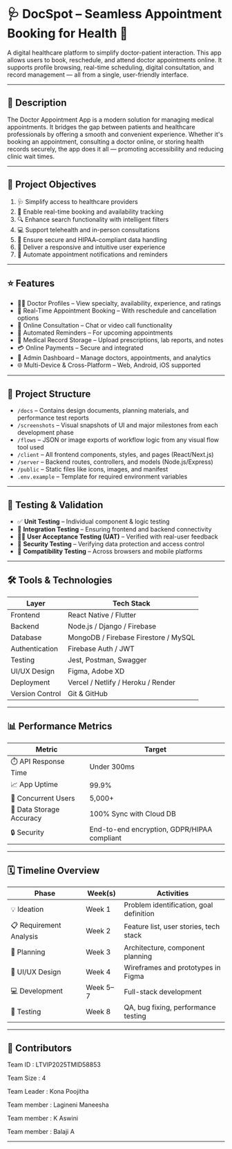 # 🩺 DocSpot – Seamless Appointment Booking for Health 📅

A digital healthcare platform to simplify doctor-patient interaction. This app allows users to book, reschedule, and attend doctor appointments online. It supports profile browsing, real-time scheduling, digital consultation, and record management — all from a single, user-friendly interface.

---

## 📄 Description

The Doctor Appointment App is a modern solution for managing medical appointments. It bridges the gap between patients and healthcare professionals by offering a smooth and convenient experience. Whether it's booking an appointment, consulting a doctor online, or storing health records securely, the app does it all — promoting accessibility and reducing clinic wait times.

---

## 🎯 Project Objectives

1. 🩺 Simplify access to healthcare providers  
2. 📅 Enable real-time booking and availability tracking  
3. 🔍 Enhance search functionality with intelligent filters  
4. 💻 Support telehealth and in-person consultations  
5. 🔐 Ensure secure and HIPAA-compliant data handling  
6. 📲 Deliver a responsive and intuitive user experience  
7. 🔔 Automate appointment notifications and reminders  

---

## ⭐ Features

- 👨‍⚕️ Doctor Profiles – View specialty, availability, experience, and ratings
- 📅 Real-Time Appointment Booking – With reschedule and cancellation options
- 💬 Online Consultation – Chat or video call functionality
- 🔔 Automated Reminders – For upcoming appointments
- 📁 Medical Record Storage – Upload prescriptions, lab reports, and notes
- 💳 Online Payments – Secure and integrated
- 🏥 Admin Dashboard – Manage doctors, appointments, and analytics
- 🌐 Multi-Device & Cross-Platform – Web, Android, iOS supported

---

## 🧱 Project Structure

- `/docs` – Contains design documents, planning materials, and performance test reports  
- `/screenshots` – Visual snapshots of UI and major milestones from each development phase  
- `/flows` – JSON or image exports of workflow logic from any visual flow tool used  
- `/client` – All frontend components, styles, and pages (React/Next.js)  
- `/server` – Backend routes, controllers, and models (Node.js/Express)  
- `/public` – Static files like icons, images, and manifest  
- `.env.example` – Template for required environment variables 

---

## 🧪 Testing & Validation

- ✅ **Unit Testing** – Individual component & logic testing
- 🔄 **Integration Testing** – Ensuring frontend and backend connectivity
- 🧍‍♂️ **User Acceptance Testing (UAT)** – Verified with real-user feedback
- 🔐 **Security Testing** – Verifying data protection and access control
- 📱 **Compatibility Testing** – Across browsers and mobile platforms

---

## 🛠️ Tools & Technologies

| Layer         | Tech Stack                           |
|---------------|---------------------------------------|
| Frontend      | React Native / Flutter                |
| Backend       | Node.js / Django / Firebase           |
| Database      | MongoDB / Firebase Firestore / MySQL |
| Authentication| Firebase Auth / JWT                   |
| Testing       | Jest, Postman, Swagger                |
| UI/UX Design  | Figma, Adobe XD                       |
| Deployment    | Vercel / Netlify / Heroku / Render    |
| Version Control | Git & GitHub                        |

---

## 📊 Performance Metrics

| Metric                    | Target                          |
|---------------------------|----------------------------------|
| ⏱️ API Response Time       | Under 300ms                     |
| 📈 App Uptime              | 99.9%                           |
| 👥 Concurrent Users        | 5,000+                          |
| 💾 Data Storage Accuracy   | 100% Sync with Cloud DB         |
| 🔒 Security                | End-to-end encryption, GDPR/HIPAA compliant |

---

## 🗓️ Timeline Overview

| Phase                | Week(s) | Activities                              |
|----------------------|---------|-----------------------------------------|
| 💡 Ideation           | Week 1  | Problem identification, goal definition |
| 📋 Requirement Analysis | Week 2  | Feature list, user stories, tech stack  |
| 🧠 Planning            | Week 3  | Architecture, component planning        |
| 🎨 UI/UX Design        | Week 4  | Wireframes and prototypes in Figma      |
| 💻 Development         | Week 5–7| Full-stack development                  |
| 🧪 Testing             | Week 8  | QA, bug fixing, performance testing     |

---

## 👥 Contributors

Team ID : LTVIP2025TMID58853

Team Size : 4

Team Leader : Kona Poojitha

Team member : Lagineni Maneesha

Team member : K Aswini

Team member : Balaji A

---
